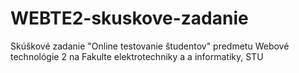 # WEBTE2-skuskove-zadanie
Skúškové zadanie "Online testovanie študentov" predmetu Webové technológie 2 na Fakulte elektrotechniky a a informatiky, STU
